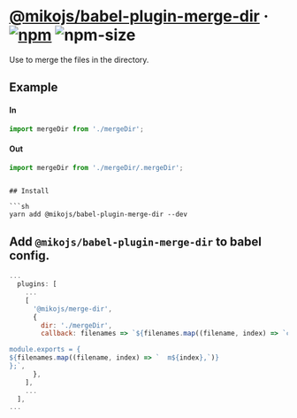 # [@mikojs/babel-plugin-merge-dir][website] · <!-- badges.start -->[![npm][npm-image]][npm-link] ![npm-size][npm-size-image]

[npm-image]: https://img.shields.io/npm/v/@mikojs/babel-plugin-merge-dir.svg
[npm-link]: https://www.npmjs.com/package/@mikojs/babel-plugin-merge-dir
[npm-size-image]: https://img.shields.io/bundlephobia/minzip/@mikojs/babel-plugin-merge-dir.svg

<!-- badges.end -->

[website]: https://mikojs.github.io/core/babel-plugin-merge-dir

Use to merge the files in the directory.

## Example

#### In

```js
import mergeDir from './mergeDir';
```

#### Out

```js
import mergeDir from './mergeDir/.mergeDir';
```

````

## Install

```sh
yarn add @mikojs/babel-plugin-merge-dir --dev
````

## Add `@mikojs/babel-plugin-merge-dir` to babel config.

```js
...
  plugins: [
    ...
    [
      '@mikojs/merge-dir',
      {
        dir: './mergeDir',
        callback: filenames => `${filenames.map((filename, index) => `const m${index} = require('${filename}');`)}

module.exports = {
${filenames.map((filename, index) => `  m${index},`)}
};`,
      },
    ],
    ...
  ],
...
```
